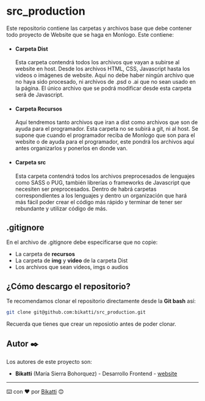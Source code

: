 # src_production

Este repositorio contiene las carpetas y archivos base que debe contener todo proyecto de Website que se haga en Monlogo. Este contiene:
+ #### Carpeta Dist 
  Esta carpeta contendrá todos los archivos que vayan a subirse al website en host. Desde los archivos HTML, CSS, Javascript hasta los videos o imágenes de website. Aquí no debe haber ningún archivo que no haya sido procesado, ni archivos de .psd o .ai que no sean usado en la página. El único archivo que se podrá modificar desde esta carpeta será de Javascript.
+ #### Carpeta Recursos 
  Aquí tendremos tanto archivos que iran a dist como archivos que son de ayuda para el programador. Esta carpeta no se subirá a git, ni al host. Se supone que cuando el programador reciba de Monlogo que son para el website o de ayuda para el programador, este pondrá los archivos aquí antes organizarlos y ponerlos en donde van.
+ #### Carpeta src
  Esta carpeta contendrá todos los archivos preprocesados de lenguajes como SASS o PUG, también librerías o frameworks de Javascript que necesiten ser preprocesados. Dentro de habrá carpetas correspondientes a los lenguajes y dentro un organización que hará más fácil poder crear el código más rápido y terminar de tener ser rebundante y utilizar código de más.
  
## .gitignore
En el archivo de .gitignore debe especificarse que no copie:
+ La carpeta de **recursos**
+ La carpeta de **img** y **video** de la carpeta Dist
+ Los archivos que sean videos, imgs o audios

## ¿Cómo descargo el repositorio?
Te recomendamos clonar el repositorio directamente desde la **Git bash** así:

```bash
git clone git@github.com:bikatti/src_production.git
```

Recuerda que tienes que crear un reposiotio antes de poder clonar.

## Autor ✒️

Los autores de este proyecto son:

* **Bikatti** (María Sierra Bohorquez) - Desarrollo Frontend - [website](https://bikatti.com)

---
⌨️ con ❤️ por [Bikatti](https://github.com/bikatti) 😊
